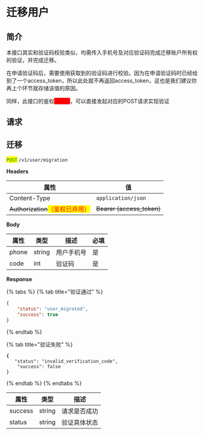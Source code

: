 # 迁移用户

## 简介

本接口其实和验证码校验类似，均需传入手机号及对应验证码完成迁移账户所有权的验证，并完成迁移。

在申请验证码后，需要使用获取到的验证码进行校验。因为在申请验证码时已经给到了一个access\_token，所以此处就不再返回access\_token，这也是我们建议你再上个环节就存储该值的原因。

同样，此接口的鉴权<mark style="color:red;background-color:red;">已弃用</mark>，可以直接发起对应的POST请求实现验证

## &#x20;请求

## 迁移

<mark style="color:green;">`POST`</mark> `/v1/user/migration`

**Headers**

| 属性                                                       | 值                          |
| -------------------------------------------------------- | -------------------------- |
| Content-Type                                             | `application/json`         |
| ~~Authorization~~<mark style="color:red;">（鉴权已弃用）</mark> | ~~Bearer {access\_token}~~ |

**Body**

| 属性    | 类型     | 描述    | 必填 |
| ----- | ------ | ----- | -- |
| phone | string | 用户手机号 | 是  |
| code  | int    | 验证码   | 是  |

**Response**

{% tabs %}
{% tab title="验证通过" %}
```json
{
	"status": "user_migrated",
	"success": true
}
```
{% endtab %}

{% tab title="验证失败" %}
<pre class="language-json"><code class="lang-json"><strong>{
</strong>	"status": "invalid_verification_code",
	"success": false
}
</code></pre>
{% endtab %}
{% endtabs %}

| 属性      | 类型     | 描述     |
| ------- | ------ | ------ |
| success | string | 请求是否成功 |
| status  | string | 验证具体状态 |
